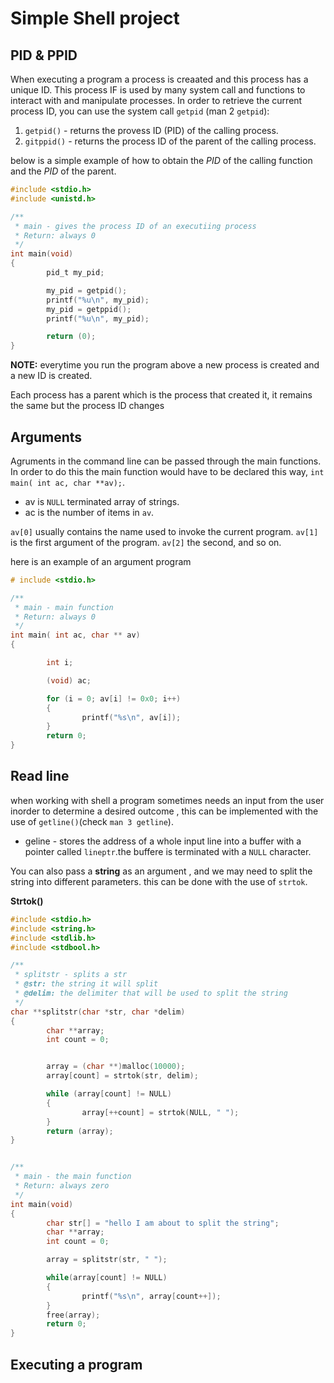 # Simple Shell project

## PID & PPID

When executing a program a process is creaated and this process has a unique ID. This process IF is used by many system call and functions to interact with and manipulate processes. In order to retrieve the current process ID, you can use the system call `getpid` (man 2 `getpid`):

1. `getpid()` - returns the provess ID (PID) of the calling process.
1. `gitppid()` - returns the process ID of the parent of the calling process.

below is a simple example of how to obtain the *PID* of the calling function and the *PID* of the parent.

```c
#include <stdio.h>
#include <unistd.h>

/**
 * main - gives the process ID of an executiing process
 * Return: always 0
 */
int main(void)
{
        pid_t my_pid;

        my_pid = getpid();
        printf("%u\n", my_pid);
        my_pid = getppid();
        printf("%u\n", my_pid);

        return (0);
}
```
**NOTE:** everytime you run the program above a new process is created and a new ID is created.

Each process has a parent which is the process that created it, it remains the same but the process ID changes

## Arguments

Agruments in the command line can be passed through the main functions. In order to do this the main function would have to be declared this way, `int main( int ac, char **av);`.

- av is `NULL` terminated array of strings.
- ac is the number of items in `av`.

`av[0]` usually contains the name used to invoke the current program. `av[1]` is the first argument of the program. `av[2]` the second, and so on.

here is an example of an argument program
```c
# include <stdio.h>

/**
 * main - main function
 * Return: always 0
 */
int main( int ac, char ** av)
{

        int i;

        (void) ac;

        for (i = 0; av[i] != 0x0; i++)
        {
                printf("%s\n", av[i]);
        }
        return 0;
}
```

## Read line
when working with shell a program sometimes needs an input from the user inorder to determine a desired outcome , this can be implemented with the use of `getline()`(check `man 3 getline`).

- geline - stores the address of a  whole input line into a buffer with a pointer called `lineptr`.the buffere is terminated with a `NULL` character.

You can also pass a **string** as an argument , and we may need to split the string into different parameters. this can be done with the use of `strtok`. 

**Strtok()**

```c
#include <stdio.h>
#include <string.h>
#include <stdlib.h>
#include <stdbool.h>

/**
 * splitstr - splits a str
 * @str: the string it will split
 * @delim: the delimiter that will be used to split the string
 */
char **splitstr(char *str, char *delim)
{
        char **array;
        int count = 0;


        array = (char **)malloc(10000);
        array[count] = strtok(str, delim);

        while (array[count] != NULL)
        {
                array[++count] = strtok(NULL, " ");
        }
        return (array);
}


/**
 * main - the main function
 * Return: always zero
 */
int main(void)
{
        char str[] = "hello I am about to split the string";
        char **array;
        int count = 0;

        array = splitstr(str, " ");

        while(array[count] != NULL)
        {
                printf("%s\n", array[count++]);
        }
        free(array);
        return 0;
}
```
## Executing a program


